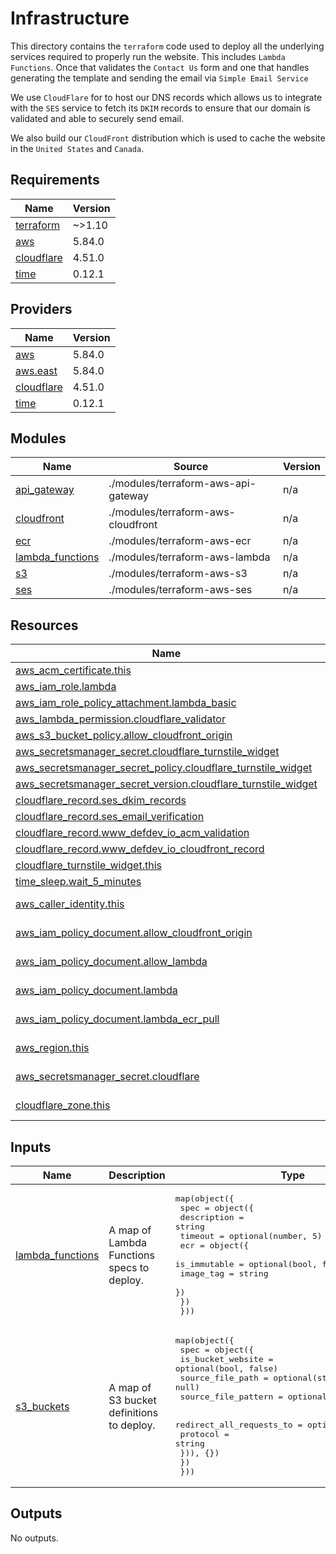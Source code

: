 # Infrastructure
This directory contains the `terraform` code used to deploy all the underlying services required to properly
run the website. This includes `Lambda Functions`. Once that validates the `Contact Us` form and one that handles
generating the template and sending the email via `Simple Email Service`

We use `CloudFlare` for to host our DNS records which allows us to integrate with the `SES` service to fetch
its `DKIM` records to ensure that our domain is validated and able to securely send email.

We also build our `CloudFront` distribution which is used to cache the website in the `United States` and `Canada`.

<!-- BEGIN_TF_DOCS -->
## Requirements

| Name | Version |
|------|---------|
| <a name="requirement_terraform"></a> [terraform](#requirement\_terraform) | ~>1.10 |
| <a name="requirement_aws"></a> [aws](#requirement\_aws) | 5.84.0 |
| <a name="requirement_cloudflare"></a> [cloudflare](#requirement\_cloudflare) | 4.51.0 |
| <a name="requirement_time"></a> [time](#requirement\_time) | 0.12.1 |

## Providers

| Name | Version |
|------|---------|
| <a name="provider_aws"></a> [aws](#provider\_aws) | 5.84.0 |
| <a name="provider_aws.east"></a> [aws.east](#provider\_aws.east) | 5.84.0 |
| <a name="provider_cloudflare"></a> [cloudflare](#provider\_cloudflare) | 4.51.0 |
| <a name="provider_time"></a> [time](#provider\_time) | 0.12.1 |

## Modules

| Name | Source | Version |
|------|--------|---------|
| <a name="module_api_gateway"></a> [api\_gateway](#module\_api\_gateway) | ./modules/terraform-aws-api-gateway | n/a |
| <a name="module_cloudfront"></a> [cloudfront](#module\_cloudfront) | ./modules/terraform-aws-cloudfront | n/a |
| <a name="module_ecr"></a> [ecr](#module\_ecr) | ./modules/terraform-aws-ecr | n/a |
| <a name="module_lambda_functions"></a> [lambda\_functions](#module\_lambda\_functions) | ./modules/terraform-aws-lambda | n/a |
| <a name="module_s3"></a> [s3](#module\_s3) | ./modules/terraform-aws-s3 | n/a |
| <a name="module_ses"></a> [ses](#module\_ses) | ./modules/terraform-aws-ses | n/a |

## Resources

| Name | Type |
|------|------|
| [aws_acm_certificate.this](https://registry.terraform.io/providers/hashicorp/aws/5.84.0/docs/resources/acm_certificate) | resource |
| [aws_iam_role.lambda](https://registry.terraform.io/providers/hashicorp/aws/5.84.0/docs/resources/iam_role) | resource |
| [aws_iam_role_policy_attachment.lambda_basic](https://registry.terraform.io/providers/hashicorp/aws/5.84.0/docs/resources/iam_role_policy_attachment) | resource |
| [aws_lambda_permission.cloudflare_validator](https://registry.terraform.io/providers/hashicorp/aws/5.84.0/docs/resources/lambda_permission) | resource |
| [aws_s3_bucket_policy.allow_cloudfront_origin](https://registry.terraform.io/providers/hashicorp/aws/5.84.0/docs/resources/s3_bucket_policy) | resource |
| [aws_secretsmanager_secret.cloudflare_turnstile_widget](https://registry.terraform.io/providers/hashicorp/aws/5.84.0/docs/resources/secretsmanager_secret) | resource |
| [aws_secretsmanager_secret_policy.cloudflare_turnstile_widget](https://registry.terraform.io/providers/hashicorp/aws/5.84.0/docs/resources/secretsmanager_secret_policy) | resource |
| [aws_secretsmanager_secret_version.cloudflare_turnstile_widget](https://registry.terraform.io/providers/hashicorp/aws/5.84.0/docs/resources/secretsmanager_secret_version) | resource |
| [cloudflare_record.ses_dkim_records](https://registry.terraform.io/providers/cloudflare/cloudflare/4.51.0/docs/resources/record) | resource |
| [cloudflare_record.ses_email_verification](https://registry.terraform.io/providers/cloudflare/cloudflare/4.51.0/docs/resources/record) | resource |
| [cloudflare_record.www_defdev_io_acm_validation](https://registry.terraform.io/providers/cloudflare/cloudflare/4.51.0/docs/resources/record) | resource |
| [cloudflare_record.www_defdev_io_cloudfront_record](https://registry.terraform.io/providers/cloudflare/cloudflare/4.51.0/docs/resources/record) | resource |
| [cloudflare_turnstile_widget.this](https://registry.terraform.io/providers/cloudflare/cloudflare/4.51.0/docs/resources/turnstile_widget) | resource |
| [time_sleep.wait_5_minutes](https://registry.terraform.io/providers/hashicorp/time/0.12.1/docs/resources/sleep) | resource |
| [aws_caller_identity.this](https://registry.terraform.io/providers/hashicorp/aws/5.84.0/docs/data-sources/caller_identity) | data source |
| [aws_iam_policy_document.allow_cloudfront_origin](https://registry.terraform.io/providers/hashicorp/aws/5.84.0/docs/data-sources/iam_policy_document) | data source |
| [aws_iam_policy_document.allow_lambda](https://registry.terraform.io/providers/hashicorp/aws/5.84.0/docs/data-sources/iam_policy_document) | data source |
| [aws_iam_policy_document.lambda](https://registry.terraform.io/providers/hashicorp/aws/5.84.0/docs/data-sources/iam_policy_document) | data source |
| [aws_iam_policy_document.lambda_ecr_pull](https://registry.terraform.io/providers/hashicorp/aws/5.84.0/docs/data-sources/iam_policy_document) | data source |
| [aws_region.this](https://registry.terraform.io/providers/hashicorp/aws/5.84.0/docs/data-sources/region) | data source |
| [aws_secretsmanager_secret.cloudflare](https://registry.terraform.io/providers/hashicorp/aws/5.84.0/docs/data-sources/secretsmanager_secret) | data source |
| [cloudflare_zone.this](https://registry.terraform.io/providers/cloudflare/cloudflare/4.51.0/docs/data-sources/zone) | data source |

## Inputs

| Name | Description | Type | Default | Required |
|------|-------------|------|---------|:--------:|
| <a name="input_lambda_functions"></a> [lambda\_functions](#input\_lambda\_functions) | A map of Lambda Functions specs to deploy. | <pre>map(object({<br/>    spec = object({<br/>      description = string<br/>      timeout     = optional(number, 5)<br/>      ecr = object({<br/>        is_immutable = optional(bool, false)<br/>        image_tag    = string<br/>      })<br/>    })<br/>  }))</pre> | `{}` | no |
| <a name="input_s3_buckets"></a> [s3\_buckets](#input\_s3\_buckets) | A map of S3 bucket definitions to deploy. | <pre>map(object({<br/>    spec = object({<br/>      is_bucket_website   = optional(bool, false)<br/>      source_file_path    = optional(string, null)<br/>      source_file_pattern = optional(string, null)<br/><br/>      redirect_all_requests_to = optional(map(object({<br/>        protocol = string<br/>      })), {})<br/>    })<br/>  }))</pre> | `{}` | no |

## Outputs

No outputs.
<!-- END_TF_DOCS -->
